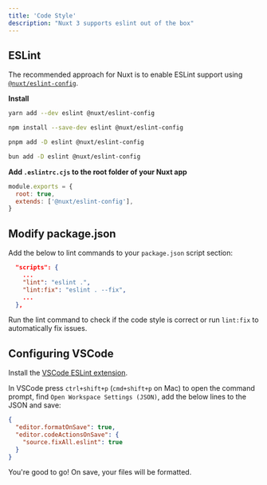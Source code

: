 ```yaml
---
title: 'Code Style'
description: "Nuxt 3 supports eslint out of the box"
---
```


## ESLint

The recommended approach for Nuxt is to enable ESLint support using [`@nuxt/eslint-config`](https://github.com/nuxt/eslint-config). 

**Install**

  ```bash [yarn]
  yarn add --dev eslint @nuxt/eslint-config
  ```

  ```bash [npm]
  npm install --save-dev eslint @nuxt/eslint-config
  ```

  ```bash [pnpm]
  pnpm add -D eslint @nuxt/eslint-config
  ```

  ```bash [bun]
  bun add -D eslint @nuxt/eslint-config
  ```

**Add `.eslintrc.cjs` to the root folder of your Nuxt app**

```js
module.exports = {
  root: true,
  extends: ['@nuxt/eslint-config'],
}
```

## Modify package.json

Add the below to lint commands to your `package.json` script section:

```json
  "scripts": {
    ...
    "lint": "eslint .",
    "lint:fix": "eslint . --fix",
    ...
  },
```

Run the lint command to check if the code style is correct or run `lint:fix` to automatically fix issues.

## Configuring VSCode

Install the [VSCode ESLint extension](https://marketplace.visualstudio.com/items?itemName=dbaeumer.vscode-eslint).

In VSCode press `ctrl+shift+p` (`cmd+shift+p` on Mac) to open the command prompt, find `Open Workspace Settings (JSON)`, add the below lines to the JSON and save:

```json
{
  "editor.formatOnSave": true,
  "editor.codeActionsOnSave": {
    "source.fixAll.eslint": true
  }
}
```

You're good to go! On save, your files will be formatted. 

